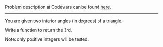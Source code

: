 Problem description at Codewars can be found
[here](https://www.codewars.com/kata/5a023c426975981341000014/train/python).

-------------

You are given two interior angles (in degrees) of a triangle.
<br>

Write a function to return the 3rd.
<br>

Note: only positive integers will be tested.

